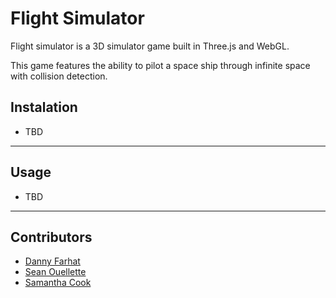 # Flight Simulator

Flight simulator is a 3D simulator game built in Three.js and WebGL.

This game features the ability to pilot a space ship through infinite space with collision detection.

## Instalation
- TBD
___
## Usage
- TBD
___

## Contributors
- [Danny Farhat](https://github.com/farhatdmc)
- [Sean Ouellette](https://github.com/SOuellette22)
- [Samantha Cook](https://github.com/scook5570)
